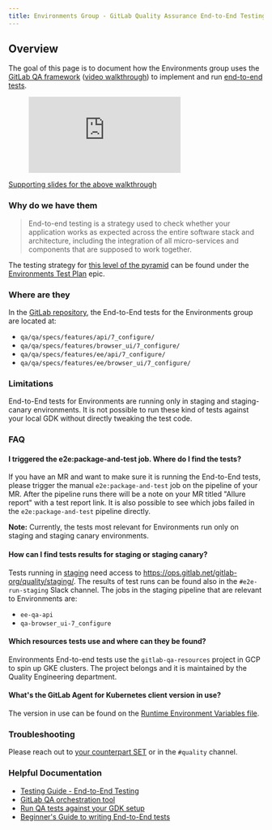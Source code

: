 ```yaml
---
title: Environments Group - GitLab Quality Assurance End-to-End Testing for the Environments group
---
```


## Overview

The goal of this page is to document how the Environments group uses the [GitLab QA framework](https://gitlab.com/gitlab-org/gitlab-qa) ([video walkthrough](https://www.youtube.com/watch?v=enfx6tiz5WY)) to implement and run [end-to-end tests](https://docs.gitlab.com/ee/development/testing_guide/end_to_end/).

<figure class="video_container">
  <iframe src="https://www.youtube.com/embed/enfx6tiz5WY" frameborder="0" allowfullscreen="true"> </iframe>
</figure>

[Supporting slides for the above walkthrough](https://docs.google.com/presentation/d/1KyJ3Q2_tl38Axb-Esi7SNM8yEtqj40O4itfJrHuV7C4/edit?usp=sharing)

### Why do we have them

> End-to-end testing is a strategy used to check whether your application works as expected across the entire software stack and architecture, including the integration of all micro-services and components that are supposed to work together.

The testing strategy for [this level of the pyramid](https://docs.gitlab.com/ee/development/testing_guide/testing_levels.html) can be found under the [Environments Test Plan](https://gitlab.com/groups/gitlab-org/-/epics/8642) epic.

### Where are they

In the [GitLab repository](https://gitlab.com/gitlab-org/gitlab), the End-to-End tests for the Environments group are located at:

- `qa/qa/specs/features/api/7_configure/`
- `qa/qa/specs/features/browser_ui/7_configure/`
- `qa/qa/specs/features/ee/api/7_configure/`
- `qa/qa/specs/features/ee/browser_ui/7_configure/`

### Limitations

End-to-End tests for Environments are running only in staging and staging-canary environments.
It is not possible to run these kind of tests against your local GDK without directly tweaking the test code.

### FAQ

#### I triggered the e2e:package-and-test job. Where do I find the tests?

If you have an MR and want to make sure it is running the End-to-End tests, please trigger the manual `e2e:package-and-test` job on the pipeline of your MR. After the pipeline runs there will be a note on your MR titled "Allure report" with a test report link.
It is also possible to see which jobs failed in the `e2e:package-and-test` pipeline directly.

**Note:** Currently, the tests most relevant for Environments run only on staging and staging canary environments.

#### How can I find tests results for staging or staging canary?

Tests running in [staging](https://ops.gitlab.net/gitlab-org/quality/staging/-/pipelines) need access to https://ops.gitlab.net/gitlab-org/quality/staging/.
The results of test runs can be found also in the `#e2e-run-staging` Slack channel. The jobs in the staging pipeline that are relevant to Environments are:

- `ee-qa-api`
- `qa-browser_ui-7_configure`

#### Which resources tests use and where can they be found?

Environments End-to-end tests use the `gitlab-qa-resources` project in GCP to spin up GKE clusters.
The project belongs and it is maintained by the Quality Engineering department.

#### What's the GitLab Agent for Kubernetes client version in use?

The version in use can be found on the [Runtime Environment Variables file](https://gitlab.com/gitlab-org/gitlab/-/blob/master/qa/qa/runtime/env.rb#L433).

### Troubleshooting

Please reach out to [your counterpart SET](/handbook/engineering/quality/#individual-contributors) or in the `#quality` channel.

### Helpful Documentation

- [Testing Guide - End-to-End Testing](https://docs.gitlab.com/ee/development/testing_guide/end_to_end/)
- [GitLab QA orchestration tool](https://gitlab.com/gitlab-org/gitlab-qa)
- [Run QA tests against your GDK setup](https://gitlab.com/gitlab-org/gitlab-qa/-/blob/master/docs/run_qa_against_gdk.md)
- [Beginner's Guide to writing End-to-End tests](https://docs.gitlab.com/ee/development/testing_guide/end_to_end/beginners_guide.html)
